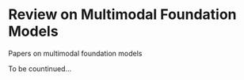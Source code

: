 # Review on Multimodal Foundation Models
Papers on multimodal foundation models

To be countinued...
